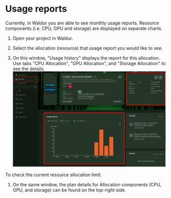 # Usage reports

Currently, in Waldur you are able to see monthly usage reports. Resource components (i.e. CPU, GPU and storage) are displayed on separate charts.

1. Open your project in Waldur.

2. Select the allocation (resource) that usage report you would like to see.

3. On this window, "Usage history" displays the report for this allocation. Use tabs "CPU Allocation", "GPU Allocation", and "Storage Allocation" to see the details.
   ![Usage](../img/usage_report.jpg)
   
To check the current resource allocation limit:

1. On the same window, the plan details for Allocation components (CPU, GPU, and storage) can be found on the top-right side.